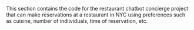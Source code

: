 This section contains the code for the restaurant chatbot concierge project that can make reservations at a restaurant in NYC using preferences such as cuisine, number of indiividuals, time of reservation, etc. 
